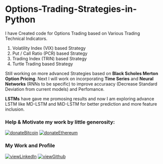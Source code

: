# Options-Trading-Strategies-in-Python

I have Created code for Options Trading based on Various Trading Technical Indicators.

1. Volatility Index (VIX) based Strategy
2. Put / Call Ratio (PCR) based Strategy
3. Trading Index (TRIN) based Strategy
4. Turtle Trading based Strategy

Still working on more advanced Strategies based on **Black Scholes Merton Option Pricing**. Next I will work on incorporating **Time Series** and **Neural Networks** (RNNs to be specific) to improve accuraacy (Decrease Standard Deviation from current models) and Perfomance.  

**LSTMs** have gave me promosing results and now I am exploring advance LSTM like MD-LSTM and MiD-LSTM for better prediction and more feature inclusion.

### Help & Motivate my work by little generosity:

[![donateBitcoin](https://img.shields.io/badge/Donate-Bitcoin-yellow.svg)](https://tradeblock.com/bitcoin/address/1HQaop8Vs3xLdNATfGWZzBNw211AGUT1ND)
[![donateEthereum](https://img.shields.io/badge/Donate-Ethereum-lightgrey.svg)](https://tradeblock.com/ethereum/account/e8D182b01dB66d7D1e6094169fAd087A09A92E95)

### My Work and Profile

[![viewLinkedIn](https://img.shields.io/badge/View-LinkedIn-blue.svg)](https://www.linkedin.com/in/statsofharshpatel/)    [![viewGithub](https://img.shields.io/badge/View-Github-orange.svg)](https://github.com/PyPatel)

